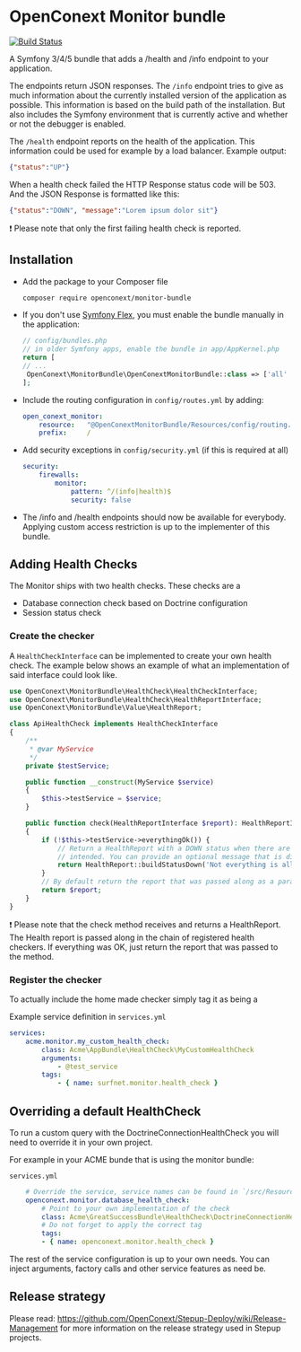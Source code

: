 # OpenConext Monitor bundle
[![Build Status](https://travis-ci.org/OpenConext/Monitor-bundle.svg)](https://travis-ci.org/OpenConext/Monitor-bundle) 

A Symfony 3/4/5 bundle that adds a /health and /info endpoint to your application.

The endpoints return JSON responses. The `/info` endpoint tries to give as much information about the currently installed 
version of the application as possible. This information is based on the build path of the installation. But also
includes the Symfony environment that is currently active and whether or not the debugger is enabled.

The `/health` endpoint reports on the health of the application. This information could be used for example by a load
balancer. Example output:

```json
{"status":"UP"}
``` 

When a health check failed the HTTP Response status code will be 503. And the JSON Response is formatted like this: 
```json
{"status":"DOWN", "message":"Lorem ipsum dolor sit"}
``` 

:exclamation: Please note that only the first failing health check is reported.


## Installation

 * Add the package to your Composer file
    ```sh
    composer require openconext/monitor-bundle
    ```

 * If you don't use [Symfony Flex](https://symfony.com/doc/current/setup/flex.html), you must enable the bundle manually in the application:

    ```php
    // config/bundles.php
    // in older Symfony apps, enable the bundle in app/AppKernel.php
    return [
    // ...
     OpenConext\MonitorBundle\OpenConextMonitorBundle::class => ['all' => true],
    ];
     ```
   
 * Include the routing configuration in `config/routes.yml` by adding:
    ```yaml
    open_conext_monitor:
        resource:   "@OpenConextMonitorBundle/Resources/config/routing.yml"
        prefix:     /
     ```
 
 * Add security exceptions in `config/security.yml` (if this is required at all)
    ```yaml
    security:
        firewalls:
            monitor:
                pattern: ^/(info|health)$
                security: false

    ```
 * The /info and /health endpoints should now be available for everybody. Applying custom access restriction is up to
    the implementer of this bundle. 
    
## Adding Health Checks
The Monitor ships with two health checks. These checks are a
 - Database connection check based on Doctrine configuration
 - Session status check
 
### Create the checker
A `HealthCheckInterface` can be implemented to create your own health check. The example below shows an example of what
an implementation of said interface could look like.

```php
use OpenConext\MonitorBundle\HealthCheck\HealthCheckInterface;
use OpenConext\MonitorBundle\HealthCheck\HealthReportInterface;
use OpenConext\MonitorBundle\Value\HealthReport;

class ApiHealthCheck implements HealthCheckInterface
{
    /**
     * @var MyService
     */
    private $testService;

    public function __construct(MyService $service)
    {
        $this->testService = $service;
    }

    public function check(HealthReportInterface $report): HealthReportInterface
    {
        if (!$this->testService->everythingOk()) {
            // Return a HealthReport with a DOWN status when there are indications the application is not functioning as
            // intended. You can provide an optional message that is displayed alongside the DOWN status.
            return HealthReport::buildStatusDown('Not everything is allright.');
        }
        // By default return the report that was passed along as a parameter to the check method
        return $report;
    }
}
``` 
:exclamation: Please note that the check method receives and returns a HealthReport. The Health report is passed along in the chain of
registered health checkers. If everything was OK, just return the report that was passed to the method. 

### Register the checker
To actually include the home made checker simply tag it as being a

Example service definition in `services.yml`

```yaml
services:
    acme.monitor.my_custom_health_check:
        class: Acme\AppBundle\HealthCheck\MyCustomHealthCheck
        arguments:
            - @test_service
        tags:
            - { name: surfnet.monitor.health_check }
```

## Overriding a default HealthCheck
To run a custom query with the DoctrineConnectionHealthCheck you will need to override it in your own project.

For example in your ACME bunde that is using the monitor bundle:

`services.yml`
```yaml
    # Override the service, service names can be found in `/src/Resources/config/services.yml`
    openconext.monitor.database_health_check:
        # Point to your own implementation of the check
        class: Acme\GreatSuccessBundle\HealthCheck\DoctrineConnectionHealthCheck
        # Do not forget to apply the correct tag
        tags:
        - { name: openconext.monitor.health_check }

```

The rest of the service configuration is up to your own needs. You can inject arguments, factory calls and other service features as need be.

## Release strategy
Please read: https://github.com/OpenConext/Stepup-Deploy/wiki/Release-Management for more information on the release strategy used in Stepup projects.
